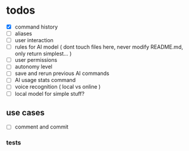# todos

- [x] command history
- [ ] aliases
- [ ] user interaction
- [ ] rules for AI model ( dont touch files here, never modify README.md, only return simplest... )
- [ ] user permissions
- [ ] autonomy level
- [ ] save and rerun previous AI commands
- [ ] AI usage stats command
- [ ] voice recognition ( local vs online )
- [ ] local model for simple stuff?

## use cases
- [ ] comment and commit

### tests